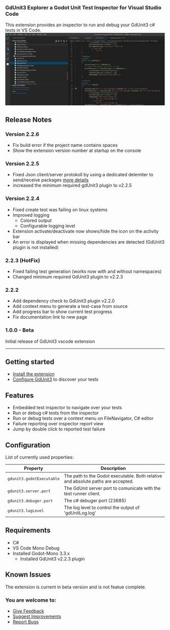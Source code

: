
### GdUnit3 Explorer a Godot Unit Test Inspector for Visual Studio Code

This extension provides an inspector to run and debug your GdUnit3 c# tests in VS Code. 
![Screenshot](resources/vsc-extension.png)

## Release Notes

### Version 2.2.6
  - Fix build error if the project name contains spaces
  - Show the extension version number at startup on the console

### Version 2.2.5
 - Fixed Json client/server protokoll by using a dedicated delemiter to send/receive packages
   [more details](https://github.com/MikeSchulze/gdUnit3/issues/305)
 - increased the minimum required gdUnit3 plugin to v2.2.5

### Version 2.2.4
- Fixed create test was failing on linux systems
- Improved logging
  - Colored output
  - Configurable logging level
- Extension activate/deactivate now shows/hide the icon on the activity bar
- An error is displayed when missing dependencies are detected (GdUnit3 plugin is not installed)

### 2.2.3 (HotFix)
* Fixed failing test generation (works now with and without namespaces)
* Changed minimum required GdUnit3 plugin to v2.2.3

### 2.2.2

* Add dependency check to GdUnit3 plugin v2.2.0
* Add context menu to generate a test-case from source
* Add progress bar to show current test progress
* Fix documentation link to new page

### 1.0.0 - Beta

Initial release of GdUnit3 vscode extension

-----------------------------------------------------------------------------------------------------------
## Getting started

* [Install the extension](https://mikeschulze.github.io/gdUnit3/first_steps/install/#install-visual-studio-gdunit3-extension)
* [Configure GdUnit3](https://mikeschulze.github.io/gdUnit3/first_steps/install/#gdunit3-extension-settings) to discover your tests


## Features
* Embedded test inspector to navigate over your tests
* Run or debug c# tests from the inspector
* Run or debug tests over a context menu on FileNavigator, C# editor
* Failure reporting over inspector report view
* Jump by double click to reported test failure

## Configuration
List of currently used properties:

Property                                       | Description
-----------------------------------------------|---------------------------------------------------------------
`gdunit3.godotExecutable`                      | The path to the Godot executable. Both relative and absolute paths are accepted.
`gdunit3.server.port`                          | The GdUnit server port to comunicate with the test runner client.
`gdunit3.debuger.port`                         | The c# debuger port (23685)
`gdunit3.logLevel`                             | The log level to control the output of 'gdUnitLog.log'


## Requirements
* C#
* VS Code Mono Debug
* Installed Godot-Mono 3.3.x
  * Installed GdUnit3 v2.2.3 plugin

## Known Issues

The extension is current in beta version and is not featue complete.

### You are welcome to:
  * [Give Feedback](https://github.com/MikeSchulze/gdUnit3/discussions/228)
  * [Suggest Improvements](https://github.com/MikeSchulze/vscode-extension-gdunit3/issues/new?assignees=MikeSchulze&labels=enhancement&template=feature_request.md&title=)
  * [Report Bugs](https://github.com/MikeSchulze/vscode-extension-gdunit3/issues/new?assignees=MikeSchulze&labels=bug&template=bug_report.md&title=)
